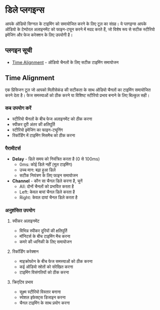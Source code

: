 # डिले प्लगइन्स

आपके ऑडियो सिग्नल के टाइमिंग को समायोजित करने के लिए टूल का संग्रह। ये प्लगइन्स आपके ऑडियो के टेम्पोरल अलाइनमेंट को फाइन-ट्यून करने में मदद करते हैं, जो विशेष रूप से सटीक स्टीरियो इमेजिंग और फेज करेक्शन के लिए उपयोगी है।

## प्लगइन सूची

- [Time Alignment](#time-alignment) - ऑडियो चैनलों के लिए सटीक टाइमिंग समायोजन

## Time Alignment

एक प्रिसिजन टूल जो आपको मिलीसेकंड की सटीकता के साथ ऑडियो चैनलों का टाइमिंग समायोजित करने देता है। फेज समस्याओं को ठीक करने या विशिष्ट स्टीरियो प्रभाव बनाने के लिए बिल्कुल सही।

### कब उपयोग करें
- स्टीरियो चैनलों के बीच फेज अलाइनमेंट को ठीक करना
- स्पीकर दूरी अंतर की क्षतिपूर्ति
- स्टीरियो इमेजिंग का फाइन-ट्यूनिंग
- रिकॉर्डिंग में टाइमिंग मिसमैच को ठीक करना

### पैरामीटर्स
- **Delay** - डिले समय को नियंत्रित करता है (0 से 100ms)
  - 0ms: कोई डिले नहीं (मूल टाइमिंग)
  - उच्च मान: बढ़ा हुआ डिले
  - सटीक नियंत्रण के लिए फाइन समायोजन
- **Channel** - कौन सा चैनल डिले करना है, चुनें
  - All: दोनों चैनलों को प्रभावित करता है
  - Left: केवल बायां चैनल डिले करता है
  - Right: केवल दायां चैनल डिले करता है

### अनुशंसित उपयोग

1. स्पीकर अलाइनमेंट
   - विभिन्न स्पीकर दूरियों की क्षतिपूर्ति
   - मॉनिटर्स के बीच टाइमिंग मैच करना
   - कमरे की ध्वनिकी के लिए समायोजन

2. रिकॉर्डिंग करेक्शन
   - माइक्रोफोन के बीच फेज समस्याओं को ठीक करना
   - कई ऑडियो स्रोतों को संरेखित करना
   - टाइमिंग विसंगतियों को ठीक करना

3. क्रिएटिव प्रभाव
   - सूक्ष्म स्टीरियो विस्तार बनाना
   - स्पेशल इफेक्ट्स डिजाइन करना
   - चैनल टाइमिंग के साथ प्रयोग करना
